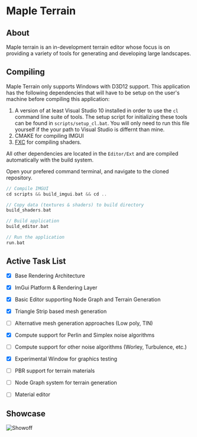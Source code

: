 # Maple Terrain

## About

Maple terrain is an in-development terrain editor whose focus is on providing a variety of tools for generating and developing large landscapes. 

## Compiling

Maple Terrain only supports Windows with D3D12 support. This application has the following dependencies that will have to be setup on the user's machine before compiling this application:
1. A version of at least Visual Studio 10 installed in order to use the `cl` command line suite of tools. The setup script for initializing these tools can be found in `scripts/setup_cl.bat`. You will only need to run this file yourself if the your path to Visual Studio is differnt than mine. 
2. CMAKE for compiling IMGUI
3. [FXC](https://docs.microsoft.com/en-us/windows/win32/direct3dtools/fxc) for compiling shaders. 

All other dependencies are located in the `Editor/Ext` and are compiled automatically with the build system. 

Open your prefered command terminal, and navigate to the cloned repository.
```c
// Compile IMGUI
cd scripts && build_imgui.bat && cd ..

// Copy data (textures & shaders) to build directory
build_shaders.bat

// Build application
build_editor.bat

// Run the application
run.bat
```

## Active Task List
- [x] Base Rendering Architecture
- [x] ImGui Platform & Rendering Layer
- [x] Basic Editor supporting Node Graph and Terrain Generation 
- [x] Triangle Strip based mesh generation
- [ ] Alternative mesh generation approaches (Low poly, TIN) 
- [x] Compute support for Perlin and Simplex noise algorithms
- [ ] Compute support for other noise algorithms (Worley, Turbulence, etc.)
- [x] Experimental Window for graphics testing
- [ ] PBR support for terrain materials
- [ ] Node Graph system for terrain generation
- [ ] Material editor


## Showcase

![Showoff](https://gfycat.com/idealisticwellwornbeauceron)
